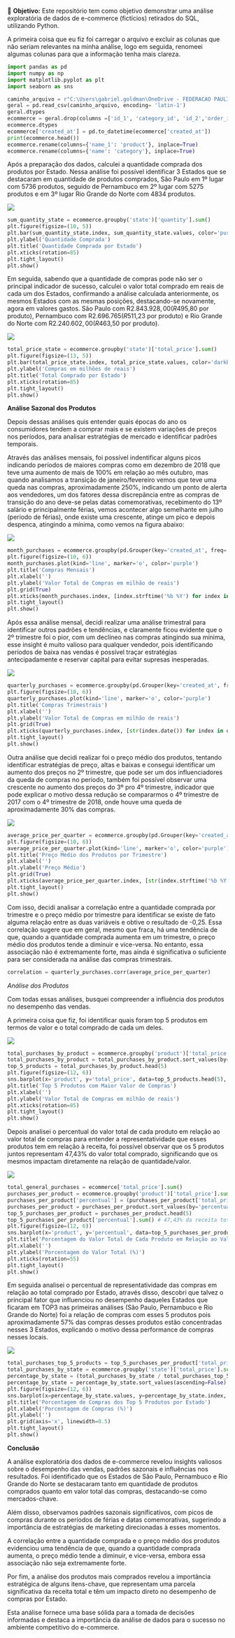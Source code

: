 🎯 **Objetivo:**
Este repositório tem como objetivo demonstrar uma análise exploratória de dados de e-commerce (fictícios) retirados do SQL, utilizando Python.

A primeira coisa que eu fiz foi carregar o arquivo e excluir as colunas que não seriam relevantes na minha análise, logo em seguida, renomeei algumas colunas para que a informação tenha mais clareza.

```python
import pandas as pd
import numpy as np
import matplotlib.pyplot as plt
import seaborn as sns

caminho_arquivo = r"C:\Users\gabriel.goldman\OneDrive - FEDERACAO PAULISTA DE FUTEBOL\Área de Trabalho\Python\Ecommerce\SQL_Ecommerce.csv"
geral = pd.read_csv(caminho_arquivo, encoding= 'latin-1')
geral.dtypes
ecommerce = geral.drop(columns =['id_1', 'category_id', 'id_2','order_id', 'product_id','id_3','id_4','created_at_1','additionals' ] )
ecommerce.dtypes
ecommerce['created_at'] = pd.to_datetime(ecommerce['created_at'])
print(ecommerce.head())
ecommerce.rename(columns={'name_1': 'product'}, inplace=True)
ecommerce.rename(columns={'name': 'category'}, inplace=True)
```
Após a preparação dos dados, calculei a quantidade comprada dos produtos por Estado. Nessa análise foi possível identificar 3 Estados que se destacaram em quantidade de produtos comprados, São Paulo em 1º lugar com 5736 produtos, seguido de Pernambuco em 2º lugar com 5275 produtos e em 3º lugar Rio Grande do Norte com 4834 produtos.

![](https://github.com/GabrielTavaresGoldman/Analise-Ecommerce/blob/GabrielTavaresGoldman-patch-1/qtdde%20comprada%20p%20estado.png?raw=true)

```python
sum_quantity_state = ecommerce.groupby('state')['quantity'].sum()
plt.figure(figsize=(10, 5))
plt.bar(sum_quantity_state.index, sum_quantity_state.values, color='purple')
plt.ylabel('Quantidade Comprada')
plt.title('Quantidade Comprada por Estado')
plt.xticks(rotation=85)
plt.tight_layout()
plt.show()
```

Em seguida, sabendo que a quantidade de compras pode não ser o principal indicador de sucesso, calculei o valor total comprado em reais de cada um dos Estados, confirmando a análise calculada anteriormente, os mesmos Estados com as mesmas posições, destacando-se novamente, agora em valores gastos. São Paulo com R$2.843.928,00 (R$495,80 por produto), Pernambuco com R$2.696.765 (R$511,23 por produto) e Rio Grande do Norte com R$2.240.602,00 (R$463,50 por produto).

![](https://github.com/GabrielTavaresGoldman/Analise-Ecommerce/blob/GabrielTavaresGoldman-patch-1/total%20com%20por%20estado.png?raw=true)

```python
total_price_state = ecommerce.groupby('state')['total_price'].sum()
plt.figure(figsize=(13, 5))
plt.bar(total_price_state.index, total_price_state.values, color='darkblue')
plt.ylabel('Compras em milhões de reais')
plt.title('Total Comprado por Estado')
plt.xticks(rotation=85)
plt.tight_layout()
plt.show()
```

**Análise Sazonal dos Produtos**

Depois dessas análises quis entender quais épocas do ano os consumidores tendem a comprar mais e se existem variações de preços nos períodos, para analisar estratégias de mercado e identificar padrões temporais.

Através das análises mensais, foi possível indentificar alguns picos indicando períodos de maiores compras como em dezembro de 2018 que teve uma aumento de mais de 100% em relação ao mês outubro, mas quando analisamos a transição de janeiro/fevereiro vemos que teve uma queda nas compras, aproximadamente 250%, indicando um ponto de alerta aos vendedores, um dos fatores dessa discrepância entre as compras de transição do ano deve-se pelas datas comemorativas, recebimento do 13º salário e principalmente férias, vemos acontecer algo semelhante em julho (período de férias), onde existe uma crescente, atinge um pico e depois despenca, atingindo a mínima, como vemos na figura abaixo:

![](https://github.com/GabrielTavaresGoldman/Analise-Ecommerce/blob/GabrielTavaresGoldman-patch-1/compras%20mensais.png?raw=true)

```python
month_purchases = ecommerce.groupby(pd.Grouper(key='created_at', freq='M'))['total_price'].sum()
plt.figure(figsize=(10, 6))
month_purchases.plot(kind='line', marker='o', color='purple')
plt.title('Compras Mensais')
plt.xlabel('')
plt.ylabel('Valor Total de Compras em milhão de reais')
plt.grid(True)
plt.xticks(month_purchases.index, [index.strftime('%b %Y') for index in month_purchases.index], rotation=45)
plt.tight_layout()
plt.show()
```

Após essa análise mensal, decidi realizar uma análise trimestral para identificar outros padrões e tendências, e claramente ficou evidente que o 2º trimestre foi o pior, com um declíneo nas compras atingindo sua mínima, esse insight é muito valioso para qualquer vendedor, pois identificando períodos de baixa nas vendas é possível traçar estratégias antecipadamente e reservar capital para evitar supresas inesperadas. 

![](https://github.com/GabrielTavaresGoldman/Analise-Ecommerce/blob/GabrielTavaresGoldman-patch-1/compras%20trimestrais.png?raw=true)

```python
quarterly_purchases = ecommerce.groupby(pd.Grouper(key='created_at', freq='Q'))['total_price'].sum()
plt.figure(figsize=(10, 6))
quarterly_purchases.plot(kind='line', marker='o', color='purple')
plt.title('Compras Trimestrais')
plt.xlabel('')
plt.ylabel('Valor Total de Compras em milhão de reais')
plt.grid(True)
plt.xticks(quarterly_purchases.index, [str(index.date()) for index in quarterly_purchases.index], rotation=45)
plt.tight_layout()
plt.show()
```

Outra análise que decidi realizar foi o preço médio dos produtos, tentando identificar estratégias de preço, altas e baixas e consegui identificar um aumento dos preços no 2º trimestre, que pode ser um dos influenciadores da queda de compras no período, também foi possível observar uma crescente no aumento dos preços do 3º pro 4º trimestre, indicador que pode explicar o motivo dessa redução se compararmos o 4º trimestre de 2017 com o 4º trimestre de 2018, onde houve uma queda de aproximadamente 30% das compras.

![](https://github.com/GabrielTavaresGoldman/Analise-Ecommerce/blob/GabrielTavaresGoldman-patch-1/pre%C3%A7o%20m%C3%A9dio%20dos%20produtos%20por%20trimestre.png?raw=true)

```python
average_price_per_quarter = ecommerce.groupby(pd.Grouper(key='created_at', freq='Q'))['price'].mean()
plt.figure(figsize=(10, 6))
average_price_per_quarter.plot(kind='line', marker='o', color='purple')
plt.title('Preço Médio dos Produtos por Trimestre')
plt.xlabel('')
plt.ylabel('Preço Médio')
plt.grid(True)
plt.xticks(average_price_per_quarter.index, [str(index.strftime('%b %Y')) for index in average_price_per_quarter.index], rotation=45)
plt.tight_layout()
plt.show()
```

Com isso, decidi analisar a correlação entre a quantidade comprada por trimestre e o preço médio por trimestre para identificar se existe de fato alguma relação entre as duas variáveis e obtive o resultado de -0,25. Essa correlação sugere que em geral, mesmo que fraca, há uma tendência de que, quando a quantidade comprada aumenta em um trimestre, o preço médio dos produtos tende a diminuir e vice-versa. No entanto, essa associação não é extremamente forte, mas ainda é significativa o suficiente para ser considerada na análise das compras trimestrais.

```python
correlation = quarterly_purchases.corr(average_price_per_quarter)
```

*Análise dos Produtos*

Com todas essas análises, busquei compreender a influência dos produtos no desempenho das vendas.

A primeira coisa que fiz, foi identificar quais foram top 5 produtos em termos de valor e o total comprado de cada um deles.

![](https://github.com/GabrielTavaresGoldman/Analise-Ecommerce/blob/GabrielTavaresGoldman-patch-1/top%205%20com%20maior%20valorde%20compra.png?raw=true)

```python
total_purchases_by_product = ecommerce.groupby('product')['total_price'].sum().reset_index()
total_purchases_by_product = total_purchases_by_product.sort_values(by='total_price', ascending=False)
top_5_products = total_purchases_by_product.head(5)
plt.figure(figsize=(12, 6))
sns.barplot(x='product', y='total_price', data=top_5_products.head(5), palette='viridis')
plt.title('Top 5 Produtos com Maior Valor de Compras')
plt.xlabel('')
plt.ylabel('Valor Total de Compras em milhão de reais')
plt.xticks(rotation=85)
plt.tight_layout()
plt.show()
```

Depois analisei o percentual do valor total de cada produto em relação ao valor total de compras para entender a representatividade que esses produtos tem em relação à receita, foi possível observar que os 5 produtos juntos representam 47,43% do valor total comprado, significando que os mesmos impactam diretamente na relação de quantidade/valor. 

![](https://github.com/GabrielTavaresGoldman/Analise-Ecommerce/blob/GabrielTavaresGoldman-patch-1/%25%20valor%20total%20do%20produto%20x%20geral.png?raw=true)

```python
total_general_purchases = ecommerce['total_price'].sum()
purchases_per_product = ecommerce.groupby('product')['total_price'].sum().reset_index()
purchases_per_product['percentual'] = (purchases_per_product['total_price'] / total_general_purchases) * 100
purchases_per_product = purchases_per_product.sort_values(by='percentual', ascending=False)
top_5_purchases_per_product = purchases_per_product.head(5)
top_5_purchases_per_product['percentual'].sum() # 47,43% da receita total se concentra nesses produtos
plt.figure(figsize=(12, 6))
sns.barplot(x='product', y='percentual', data=top_5_purchases_per_product, palette='viridis')
plt.title('Porcentagem do Valor Total de Cada Produto em Relação ao Valor Total Geral de Compras')
plt.xlabel('')
plt.ylabel('Porcentagem do Valor Total (%)')
plt.xticks(rotation=55)
plt.tight_layout()
plt.show()
```

Em seguida analisei o percentual de representatividade das compras em relação ao total comprado por Estado, através disso, descobri que talvez o principal fator que influenciou no desempenho daqueles Estados que ficaram em TOP3 nas primeiras análises (São Paulo, Pernambuco e Rio Grande do Norte) foi a relação de compras com esses 5 produtos pois aproximadamente 57% das compras desses produtos estão concentradas nesses 3 Estados, explicando o motivo dessa performance de compras nesses locais.

![](https://github.com/GabrielTavaresGoldman/Analise-Ecommerce/blob/GabrielTavaresGoldman-patch-1/%25%20compras%20top%205%20por%20estado.png?raw=true)

```python
total_purchases_top_5_products = top_5_purchases_per_product['total_price'].sum()
total_purchases_by_state = ecommerce.groupby('state')['total_price'].sum()
percentage_by_state = (total_purchases_by_state / total_purchases_top_5_products) * 100
percentage_by_state = percentage_by_state.sort_values(ascending=False)
plt.figure(figsize=(12, 6))
sns.barplot(x=percentage_by_state.values, y=percentage_by_state.index, palette='viridis')
plt.title('Porcentagem de Compras dos Top 5 Produtos por Estado')
plt.xlabel('Porcentagem de Compras (%)')
plt.ylabel('')
plt.grid(axis='x', linewidth=0.5)  
plt.tight_layout()
plt.show()
```

**Conclusão**

A análise exploratória dos dados de e-commerce revelou insights valiosos sobre o desempenho das vendas, padrões sazonais e influências nos resultados. Foi identificado que os Estados de São Paulo, Pernambuco e Rio Grande do Norte se destacaram tanto em quantidade de produtos comprados quanto em valor total das compras, destacando-se como mercados-chave.

Além disso, observamos padrões sazonais significativos, com picos de compras durante os períodos de férias e datas comemorativas, sugerindo a importância de estratégias de marketing direcionadas à esses momentos.

A correlação entre a quantidade comprada e o preço médio dos produtos evidenciou uma tendência de que, quando a quantidade comprada aumenta, o preço médio tende a diminuir, e vice-versa, embora essa associação não seja extremamente forte.

Por fim, a análise dos produtos mais comprados revelou a importância estratégica de alguns itens-chave, que representam uma parcela significativa da receita total e têm um impacto direto no desempenho de compras por Estado.

Esta análise fornece uma base sólida para a tomada de decisões informadas e destaca a importância da análise de dados para o sucesso no ambiente competitivo do e-commerce.


